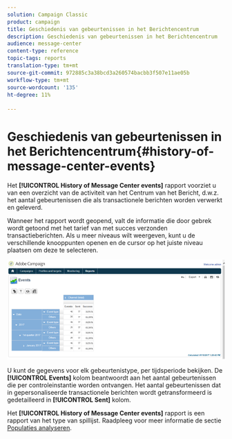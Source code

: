 ```yaml
---
solution: Campaign Classic
product: campaign
title: Geschiedenis van gebeurtenissen in het Berichtencentrum
description: Geschiedenis van gebeurtenissen in het Berichtencentrum
audience: message-center
content-type: reference
topic-tags: reports
translation-type: tm+mt
source-git-commit: 972885c3a38bcd3a260574bacbb3f507e11ae05b
workflow-type: tm+mt
source-wordcount: '135'
ht-degree: 11%

---
```



# Geschiedenis van gebeurtenissen in het Berichtencentrum{#history-of-message-center-events}

Het **[!UICONTROL History of Message Center events]** rapport voorziet u van een overzicht van de activiteit van het Centrum van het Bericht, d.w.z. het aantal gebeurtenissen die als transactionele berichten worden verwerkt en geleverd.

Wanneer het rapport wordt geopend, valt de informatie die door gebrek wordt getoond met het tarief van met succes verzonden transactieberichten. Als u meer niveaus wilt weergeven, kunt u de verschillende knooppunten openen en de cursor op het juiste niveau plaatsen om deze te selecteren.

![](assets/messagecenter_reporting_001.png)

U kunt de gegevens voor elk gebeurtenistype, per tijdsperiode bekijken. De **[!UICONTROL Events]** kolom beantwoordt aan het aantal gebeurtenissen die per controleinstantie worden ontvangen. Het aantal gebeurtenissen dat in gepersonaliseerde transactionele berichten wordt getransformeerd is gedetailleerd in **[!UICONTROL Sent]** kolom.

Het **[!UICONTROL History of Message Center events]** rapport is een rapport van het type van spillijst. Raadpleeg voor meer informatie de sectie [Populaties analyseren](../../reporting/using/about-descriptive-analysis.md).

